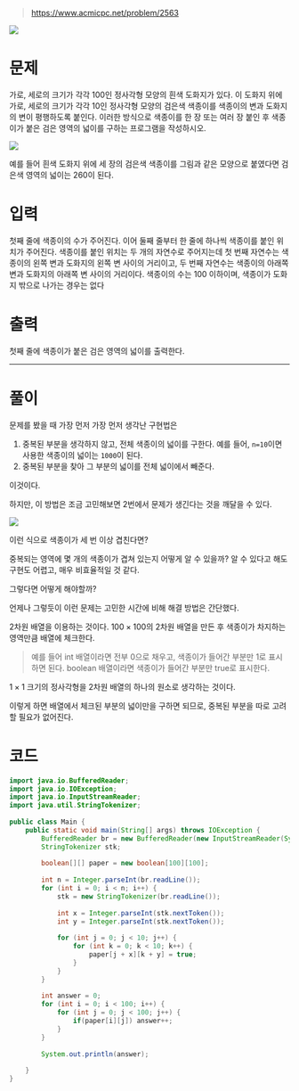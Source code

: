 > https://www.acmicpc.net/problem/2563

![](https://i.imgur.com/16wS2PQ.png)

# 문제

가로, 세로의 크기가 각각 100인 정사각형 모양의 흰색 도화지가 있다. 이 도화지 위에 가로, 세로의 크기가 각각 10인 정사각형 모양의 검은색 색종이를 색종이의 변과 도화지의 변이 평행하도록 붙인다. 이러한 방식으로 색종이를 한 장 또는 여러 장 붙인 후 색종이가 붙은 검은 영역의 넓이를 구하는 프로그램을 작성하시오.

![](https://u.acmicpc.net/6000c956-1b07-4913-83c3-72eda18fa1d1/Screen%20Shot%202021-06-23%20at%2012.27.04%20PM.png)

예를 들어 흰색 도화지 위에 세 장의 검은색 색종이를 그림과 같은 모양으로 붙였다면 검은색 영역의 넓이는 260이 된다.

# 입력

첫째 줄에 색종이의 수가 주어진다. 이어 둘째 줄부터 한 줄에 하나씩 색종이를 붙인 위치가 주어진다. 색종이를 붙인 위치는 두 개의 자연수로 주어지는데 첫 번째 자연수는 색종이의 왼쪽 변과 도화지의 왼쪽 변 사이의 거리이고, 두 번째 자연수는 색종이의 아래쪽 변과 도화지의 아래쪽 변 사이의 거리이다. 색종이의 수는 100 이하이며, 색종이가 도화지 밖으로 나가는 경우는 없다

# 출력

첫째 줄에 색종이가 붙은 검은 영역의 넓이를 출력한다.

---

# 풀이


문제를 봤을 때 가장 먼저 가장 먼저 생각난 구현법은

1. 중복된 부분을 생각하지 않고, 전체 색종이의 넓이를 구한다. 예를 들어, `n=10`이면 사용한 색종이의 넓이는 `1000`이 된다.
2. 중복된 부분을 찾아 그 부분의 넓이를 전체 넓이에서 빼준다.

이것이다.

하지만, 이 방법은 조금 고민해보면 2번에서 문제가 생긴다는 것을 깨달을 수 있다.

![](https://i.imgur.com/URKNhwi.jpeg)


이런 식으로 색종이가 세 번 이상 겹친다면?

중복되는 영역에 몇 개의 색종이가 겹쳐 있는지 어떻게 알 수 있을까? 알 수 있다고 해도 구현도 어렵고, 매우 비효율적일 것 같다.

그렇다면 어떻게 해야할까?

언제나 그렇듯이 이런 문제는 고민한 시간에 비해 해결 방법은 간단했다.

2차원 배열을 이용하는 것이다. $100 \times 100$의 2차원 배열을 만든 후 색종이가 차지하는 영역만큼 배열에 체크한다.

> 예를 들어 int 배열이라면 전부 0으로 채우고, 색종이가 들어간 부분만 1로 표시하면 된다.
> boolean 배열이라면 색종이가 들어간 부분만 true로 표시한다.

$1 \times 1$ 크기의 정사각형을 2차원 배열의 하나의 원소로 생각하는 것이다.

이렇게 하면 배열에서 체크된 부분의 넓이만을 구하면 되므로, 중복된 부분을 따로 고려할 필요가 없어진다.


# 코드

``` java
import java.io.BufferedReader;  
import java.io.IOException;  
import java.io.InputStreamReader;  
import java.util.StringTokenizer;  
  
public class Main {  
    public static void main(String[] args) throws IOException {  
        BufferedReader br = new BufferedReader(new InputStreamReader(System.in));  
        StringTokenizer stk;  
  
        boolean[][] paper = new boolean[100][100];  
  
        int n = Integer.parseInt(br.readLine());  
        for (int i = 0; i < n; i++) {  
            stk = new StringTokenizer(br.readLine());  
  
            int x = Integer.parseInt(stk.nextToken());  
            int y = Integer.parseInt(stk.nextToken());  
  
            for (int j = 0; j < 10; j++) {  
                for (int k = 0; k < 10; k++) {  
                    paper[j + x][k + y] = true;  
                }  
            }  
        }  
  
        int answer = 0;  
        for (int i = 0; i < 100; i++) {  
            for (int j = 0; j < 100; j++) {  
                if(paper[i][j]) answer++;  
            }  
        }  
  
        System.out.println(answer);  
  
    }  
}
```